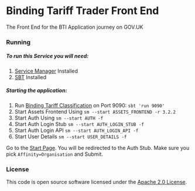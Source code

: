 
# Binding Tariff Trader Front End

The Front End for the BTI Application journey on GOV.UK


### Running

##### To run this Service you will need:

1) [Service Manager](https://github.com/hmrc/service-manager) Installed
2) [SBT](https://www.scala-sbt.org) Installed

##### Starting the application:

1) Run [Binding Tariff Classification](https://github.com/hmrc/binding-tariff-classification) on Port 9090: `sbt 'run 9090'`
2) Start Assets Frontend Using `sm --start ASSETS_FRONTEND -r 3.2.2`
3) Start Auth Using `sm --start AUTH -f`
4) Start Auth Login Stub `sm --start AUTH_LOGIN_STUB -f`
5) Start Auth Login API `sm --start AUTH_LOGIN_API -f`
6) Start User Details `sm --start USER_DETAILS -f`

Go to the [Start Page](http://localhost:9000/binding-tariff-trader-frontend/registeredAddressForEori).
You will be redirected to the Auth Stub. Make sure you pick `Affinity=Organisation` and Submit.

### License

This code is open source software licensed under the [Apache 2.0 License]("http://www.apache.org/licenses/LICENSE-2.0.html").
